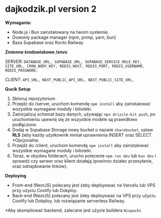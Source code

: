 # dajkodzik.pl version 2

**Wymagania:**
- Node.js i Bun zainstalowany na twoim systemie.
- Dowonly package manager (npm, pnmp, yarn, bun)
- Baza Supabase oraz Konto Railway

**Zmienne środowiskowe /envs**

_SERVER_:
`DATABASE_URL,
SUPABASE_URL,
SUPABASE_SERVICE_ROLE_KEY,
SITE_URL,
CRON_BODY_KEY,
REDIS_HOST,
REDIS_PORT,
REDIS_USERNAME,
REDIS_PASSWORD,`

_CLIENT_:
`API_URL,
NEXT_PUBLIC_API_URL,
NEXT_PUBLIC_SITE_URL,`



**Qucik Setup**
1. Sklonuj repozytorium
2. Przejdz do /server, uruchom komendę `npm install` aby zainstalować wszystkie wymagane moduły i bilioteki.
3. Zainicjalizuj schemat bazy danych, używając `npx drizzle-kit push`, po uruchomieniu upewnij się że wszystkie modele są prawidłowo podłączone.
4. Dodaj w Supabase Storage nowy bucket o nazwie `sharebucket`, ustaw **RLS** żeby każdy użytkownik mmiał uprawnienia INSERT oraz SELECT. *Opcjonalne.
5. Przejdź do /client, uruchom komendę `npm install` aby zainstalować wszystkie wymagane moduły i bilioteki.
6. Teraz, w obydwu folderach, urucho polecenie `npm run dev` lub `bun dev` i sprawdż czy serwer oraz klient działają (powinno działac przesyłanie, oraz odnajdowanie linków).


**Deploying**
- Front-end (NextJS) polecany jest żeby deployować na Vercelu lub VPS przy użyciu Coolify lub Dokploy.
- Back-end (NextJS) polecany jest żeby deployować na VPS przy użyciu Coolify lub Dokploy, lub rozwiązanie serverless Railway.

*Aby skompilować backend, zalecane jest użycie buildera `Nixpacks`
